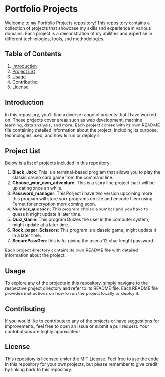 # Portfolio Projects

Welcome to my Portfolio Projects repository! This repository contains a collection of projects that showcase my skills and experience in various domains. Each project is a demonstration of my abilities and expertise in different technologies, tools, and methodologies.

## Table of Contents

1. [Introduction](#introduction)
2. [Project List](#project-list)
3. [Usage](#usage)
4. [Contributing](#contributing)
5. [License](#license)

## Introduction

In this repository, you'll find a diverse range of projects that I have worked on. These projects cover areas such as web development, machine learning, data analysis, and more. Each project comes with its own README file containing detailed information about the project, including its purpose, technologies used, and how to run or deploy it.

## Project List

Below is a list of projects included in this repository:

1. **Black_Jack**: This is a terminal-based program that allows you to play the classic casino card game from the command line.
2. **Choose_your_own_adventure**: This is a story line project that i will be up dating once an while.
3. **Password_manager**: This Porject i have two version upcoming more this program will store your programs on site and encode them using Fernet for encryption more coming soon.
4. **Number_quesser** : This program choise a number and you have to quess it might update it later time.
5. **Quiz_Game**: This program Quizes the user in the computer system, might update at a later time.
6. **Rock_paper_Scissors**: This program is a classic game, might update it in a later time.
7. **SecurePassGen**: this is for giving the user a 12 char lenght password.

Each project directory contains its own README file with detailed information about the project.

## Usage

To explore any of the projects in this repository, simply navigate to the respective project directory and refer to its README file. Each README file provides instructions on how to run the project locally or deploy it.

## Contributing

If you would like to contribute to any of the projects or have suggestions for improvements, feel free to open an issue or submit a pull request. Your contributions are highly appreciated!

## License

This repository is licensed under the [MIT License](LICENSE). Feel free to use the code in this repository for your own projects, but please remember to give credit by linking back to this repository.
